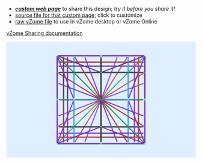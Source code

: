 
 - [***custom web page***][post] to share this design; *try it before you share it!*
 - [source file for that custom page][source]; click to customize
 - [raw vZome file][raw] to use in vZome desktop or vZome Online

[vZome Sharing documentation](https://vzome.github.io/vzome/sharing.html#how-it-works)

![Image](<6-strut-tensegrity-transform-2vZome.png>)


[post]: <https://John-Kostick.github.io/vzome-sharing/2022/03/01/6-strut-tensegrity-transform-2vZome-13-15-09.html>
[source]: <https://github.com/John-Kostick/vzome-sharing/edit/main/_posts/2022-03-01-6-strut-tensegrity-transform-2vZome-13-15-09.md>
[raw]: <https://raw.githubusercontent.com/John-Kostick/vzome-sharing/main/2022/03/01/13-15-09-6-strut-tensegrity-transform-2vZome/6-strut-tensegrity-transform-2vZome.vZome>